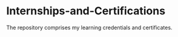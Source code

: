 # Internships-and-Certifications
The repository comprises my learning credentials and certificates.
